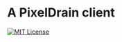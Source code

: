# A PixelDrain client
[![MIT License](https://img.shields.io/badge/license-MIT-blue.svg?style=flat)](LICENSE)

